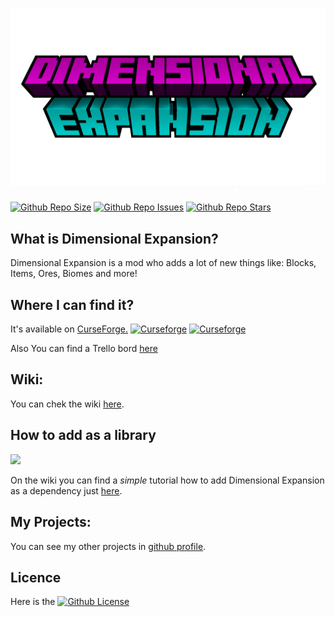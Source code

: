 [![](https://github.com/Killarexe/Dimensional-Expansion/raw/main/src/main/resources/logo.png)]()
===========
[![Github Repo Size](https://img.shields.io/github/repo-size/Killarexe/Dimensional-Expansion)]()
[![Github Repo Issues](https://img.shields.io/github/issues/Killarexe/Dimensional-Expansion)]()
[![Github Repo Stars](https://img.shields.io/github/stars/Killarexe/Dimensional-Expansion)]()
## What is Dimensional Expansion?
Dimensional Expansion is a mod who adds a lot of new things like: Blocks, Items, Ores, Biomes and more!

## Where I can find it?
It's available on [CurseForge.](https://www.curseforge.com/minecraft/mc-mods/dimensional-expansion) [![Curseforge](http://cf.way2muchnoise.eu/versions/453574.svg)](https://www.curseforge.com/minecraft/mc-mods/dimensional-expansion) [![Curseforge](http://cf.way2muchnoise.eu/full_453574_downloads.svg)](https://www.curseforge.com/minecraft/mc-mods/dimensional-expansion)

Also You can find a Trello bord [here](https://trello.com/b/kfmjAh6g/dimensional-expansion)

## Wiki:
You can chek the wiki [here](https://github.com/Killarexe/Dimensional-Expansion/wiki).

## How to add as a library
[![](https://jitpack.io/v/Killarexe/Dimensional-Expansion.svg)](https://jitpack.io/#Killarexe/Dimensional-Expansion)

On the wiki you can find a *simple* tutorial how to add Dimensional Expansion as a dependency just [here](https://github.com/Killarexe/Dimensional-Expansion/wiki/Setup-as-a-dependency).

## My Projects:
You can see my other projects in [github profile](https://github.com/Killarexe).

## Licence
Here is the [![Github License](https://img.shields.io/github/license/Killarexe/Dimensional-Expansion.svg)]()
